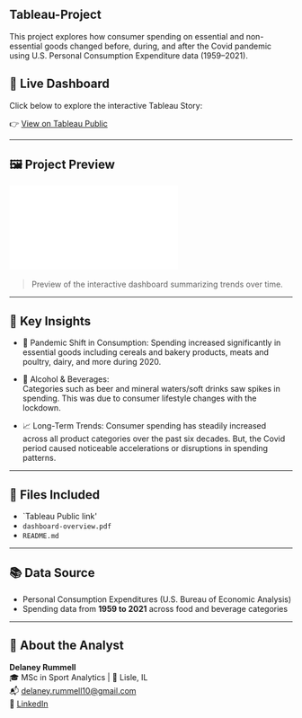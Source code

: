## Tableau-Project
This project explores how consumer spending on essential and non-essential goods changed before, during, and after the Covid pandemic using U.S. Personal Consumption Expenditure data (1959–2021).
## 🔗 Live Dashboard

Click below to explore the interactive Tableau Story:

👉 [View on Tableau Public](https://public.tableau.com/app/profile/delaney.rummell/viz/TableauFinalProject_17509755075080/TableauStory-FinalProject?publish=yes)

---

## 🖼️ Project Preview

![Dashboard Overview](dashboard-overview.pdf)

> Preview of the interactive dashboard summarizing trends over time.

---

## 📌 Key Insights

- 🦠 Pandemic Shift in Consumption:
  Spending increased significantly in essential goods including cereals and bakery products, meats and poultry, dairy, and more during 2020. 

- 🍺 Alcohol & Beverages:  
  Categories such as beer and mineral waters/soft drinks saw spikes in spending. This was due to consumer lifestyle changes with the lockdown.

- 📈 Long-Term Trends: 
  Consumer spending has steadily increased across all product categories over the past six decades. But, the Covid period caused noticeable accelerations or disruptions in spending patterns.

---

## 📁 Files Included

- `Tableau Public link'
- `dashboard-overview.pdf`
- `README.md`

---

## 📚 Data Source

- Personal Consumption Expenditures (U.S. Bureau of Economic Analysis)
- Spending data from **1959 to 2021** across food and beverage categories

---

## 🧠 About the Analyst

**Delaney Rummell**  
🎓 MSc in Sport Analytics | 📍 Lisle, IL  
📬 delaney.rummell10@gmail.com  
🔗 [LinkedIn](www.linkedin.com/in/delaneyrummell)
